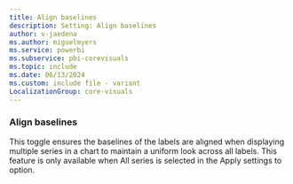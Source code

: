 ```yaml
---
title: Align baselines
description: Setting: Align baselines
author: v-jaedena
ms.author: miguelmyers
ms.service: powerbi
ms.subservice: pbi-corevisuals
ms.topic: include
ms.date: 06/13/2024
ms.custom: include file - variant
LocalizationGroup: core-visuals
---
```

### Align baselines
 
This toggle ensures the baselines of the labels are aligned when displaying multiple series in a chart to maintain a uniform look across all labels. This feature is only available when All series is selected in the Apply settings to option.
 
